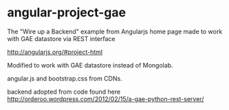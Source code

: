 angular-project-gae
===================

The "Wire up a Backend" example from Angularjs home page made to work with GAE datastore via REST interface

http://angularjs.org/#project-html

Modified to work with GAE datastore instead of Mongolab.

angular.js and bootstrap.css from CDNs.

backend adopted from code found here 
http://orderoo.wordpress.com/2012/02/15/a-gae-python-rest-server/

